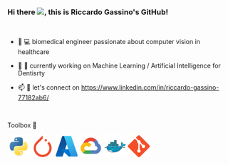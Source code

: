 ### Hi there <img src="https://raw.githubusercontent.com/MartinHeinz/MartinHeinz/master/wave.gif" width="30px">, this is Riccardo Gassino's GitHub!

<br/>

- 🧬 💻 biomedical engineer passionate about computer vision in healthcare
  
- 🧠 🦷 currently working on Machine Learning / Artificial Intelligence for Dentisrty

- 📫 🚀 let's connect on https://www.linkedin.com/in/riccardo-gassino-77182ab6/

<br/>

Toolbox 🧰

<img src="https://github.com/devicons/devicon/blob/master/icons/python/python-original.svg" width=50> <img src="https://github.com/devicons/devicon/blob/master/icons/pytorch/pytorch-original.svg" width=50> <img src="https://github.com/devicons/devicon/blob/master/icons/azure/azure-original.svg" width=50> <img src="https://github.com/devicons/devicon/blob/master/icons/googlecloud/googlecloud-original.svg" width=50> <img src="https://github.com/devicons/devicon/blob/master/icons/docker/docker-original.svg" width=50> <img src="https://github.com/devicons/devicon/blob/master/icons/git/git-original.svg" width=50>

<!--
**riccgass/riccgass** is a ✨ _special_ ✨ repository because its `README.md` (this file) appears on your GitHub profile.

Here are some ideas to get you started:


- 🌱 I’m currently learning ...
- 👯 I’m looking to collaborate on ...
- 🤔 I’m looking for help with ...
- 💬 Ask me about ...
- 📫 How to reach me: ...
- 😄 Pronouns: ...
- ⚡ Fun fact: ...
-->
